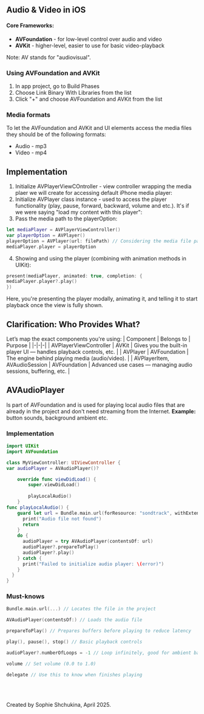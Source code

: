 ## Audio & Video in iOS

#### Core Frameworks:
* **AVFoundation** - for low-level control over audio and video
* **AVKit** - higher-level, easier to use for basic video-playback

Note: AV stands for "audiovisual".

### Using AVFoundation and AVKit
1. In app project, go to Build Phases
2. Choose Link Binary With Libraries from the list
3. Click "+" and choose AVFoundation and AVKit from the list

### Media formats
To let the AVFoundation and AVKit and UI elements access the media files they should be of the following formats:
* Audio - mp3
* Video - mp4


## Implementation
1. Initialize AVPlayerViewCOntroller - view controller wrapping the media plaer we will create for accessing default iPhone media player:
2. Initialize AVPlayer class instance - used to access the player functionality (play, pause, forward, backward, volume and etc.). It's if we were saying "load my content with this player":
3. Pass the media path to the playerOption:

``` swift
let mediaPlayer = AVPlayerViewController()
var playerOption = AVPlayer()
playerOption = AVPlayer(url: filePath) // Considering the media file path is initialized somewhere above and is held within filePath constant
mediaPlayer.player = playerOption
 ```

4. Showing and using the player (combining with animation methods in UIKit):
``` swift
present(mediaPlayer, animated: true, completion: {
mediaPlayer.player?.play()
})
 ```
Here, you're presenting the player modally, animating it, and telling it to start playback once the view is fully shown.

## Clarification: Who Provides What?

Let’s map the exact components you're using:
| Component | Belongs to | Purpose |
|-|-|-|
| AVPlayerViewController | AVKit | Gives you the built-in player UI — handles playback controls, etc. |
| AVPlayer | AVFoundation | The engine behind playing media (audio/video). |
| AVPlayerItem, AVAudioSession | AVFoundation | Advanced use cases — managing audio sessions, buffering, etc. |

## AVAudioPlayer
Is part of AVFoundation and is used for playing local audio files that are already in the project and don't need streaming from the Internet.
**Example:** button sounds, background ambient etc.

### Implementation
``` swift
import UIKit
import AVFoundation

class MyViewController: UIViewController {
var audioPlayer = AVAudioPlayer()?

    override func viewDidLoad() {
        super.viewDidLoad()
        
        playLocalAudio()
    }
func playLocalAudio() {
    guard let url = Bundle.main.url(forResource: "sondtrack", withExtension: ".mp3") else {
      print("Audio file not found")
      return
    }
    do {
      audioPlayer = try AVAudioPlayer(contentsOf: url)
      audioPlayer?.prepareToPlay()
      audioPlayer?.play()
    } catch {
      print("Failed to initialize audio player: \(error)")
    }
  }
}
 ```

### Must-knows
``` swift
Bundle.main.url(...) // Locates the file in the project
 ```
``` swift
AVAudioPlayer(contentsOf:) // Loads the audio file
 ```
``` swift
prepareToPlay() // Prepares buffers before playing to reduce latency
 ```
``` swift
play(), pause(), stop() // Basic playback controls
 ```
``` swift
audioPlayer?.numberOfLoops = -1 // Loop infinitely, good for ambient background music
 ```
``` swift
volume // Set volume (0.0 to 1.0)
 ```
``` swift
delegate // Use this to know when finishes playing
 ```
 <br><br>

Created by Sophie Shchukina, April 2025.
